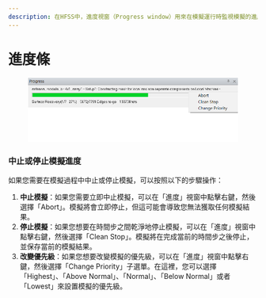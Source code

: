 ```yaml
---
description: 在HFSS中，進度視窗（Progress window）用來在模擬運行時監視模擬的進度。每個模擬都有自己的進度條。
---
```


# 進度條

<figure><img src="../.gitbook/assets/image (5).png" alt=""><figcaption></figcaption></figure>

### 中止或停止模擬進度

如果您需要在模擬過程中中止或停止模擬，可以按照以下的步驟操作：

1. **中止模擬**：如果您需要立即中止模擬，可以在「進度」視窗中點擊右鍵，然後選擇「Abort」。模擬將會立即停止，但這可能會導致您無法獲取任何模擬結果。
2. **停止模擬**：如果您想要在時間步之間乾淨地停止模擬，可以在「進度」視窗中點擊右鍵，然後選擇「Clean Stop」。模擬將在完成當前的時間步之後停止，並保存當前的模擬結果。
3. **改變優先級**：如果您想要改變模擬的優先級，可以在「進度」視窗中點擊右鍵，然後選擇「Change Priority」子選單。在這裡，您可以選擇「Highest」、「Above Normal」、「Normal」、「Below Normal」或者「Lowest」來設置模擬的優先級。

